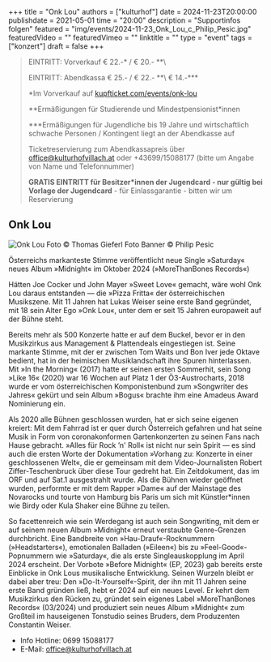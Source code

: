 +++
title = "Onk Lou"
authors = ["kulturhof"]
date = 2024-11-23T20:00:00
publishdate = 2021-05-01
time = "20:00"
description = "Supportinfos folgen"
featured = "img/events/2024-11-23_Onk_Lou_c_Philip_Pesic.jpg"
featuredVideo = ""
featuredVimeo = ""
linktitle = ""
type = "event"
tags = ["konzert"]
draft = false
+++

> EINTRITT: Vorverkauf € 22.-\* / € 20.- *\*\
> 
> EINTRITT: Abendkassa € 25.- / € 22.- *\*\ € 14.-\*\*\*
>
> \*Im Vorverkauf auf [kupfticket.com/events/onk-lou](https://kupfticket.com/events/onk-lou)
>
> \*\*Ermäßigungen für Studierende und Mindestpensionist\*innen
> 
> \*\*\*Ermäßigungen für Jugendliche bis 19 Jahre und wirtschaftlich schwache Personen / Kontingent liegt an der Abendkasse auf
>
> Ticketreservierung zum Abendkassapreis über office@kulturhofvillach.at oder +43699/15088177 (bitte um Angabe von Name und Telefonnummer) 
>
> **GRATIS EINTRITT für Besitzer\*innen der Jugendcard - nur gültig bei Vorlage der Jugendcard** - für Einlassgarantie - bitten wir um Reservierung

## Onk Lou

![Onk Lou](/img/events/2024-11-23_Onk_Lou_c_Thomas_Gieferl.jpg)
Foto © Thomas Gieferl 
Foto Banner © Philip Pesic

Österreichs markanteste Stimme veröffentlicht neue Single »Saturday«
neues Album »Midnight« im Oktober 2024 (»MoreThanBones Records«)

Hätten Joe Cocker und John Mayer »Sweet Love« gemacht, wäre wohl Onk Lou daraus entstanden —  die »Pizza Fritta« der österreichischen Musikszene. Mit 11 Jahren hat Lukas Weiser seine erste Band gegründet, mit 18 sein Alter Ego »Onk Lou«, unter dem er seit 15 Jahren europaweit auf der Bühne steht. 

Bereits mehr als 500 Konzerte hatte er auf dem Buckel, bevor er in den Musikzirkus aus Management & Plattendeals eingestiegen ist. Seine markante Stimme, mit der er zwischen Tom Waits und Bon Iver jede Oktave bedient, hat in der heimischen Musiklandschaft ihre Spuren hinterlassen. Mit »In the Morning« (2017) hatte er seinen ersten Sommerhit, sein Song »Like 16« (2020) war 16 Wochen auf Platz 1 der Ö3-Austrocharts, 2018 wurde er vom österreichischen Komponistenbund zum »Songwriter des Jahres« gekürt und sein Album »Bogus« brachte ihm eine Amadeus Award Nominierung ein. 

Als 2020 alle Bühnen geschlossen wurden, hat er sich seine eigenen kreiert: Mit dem Fahrrad ist er quer durch Österreich gefahren und hat seine Musik in Form von coronakonformen Gartenkonzerten zu seinen Fans nach Hause gebracht. »Alles für Rock ’n' Roll« ist nicht nur sein Spirit — es sind auch die ersten Worte der Dokumentation »Vorhang zu: Konzerte in einer geschlossenen Welt«, die er gemeinsam mit dem Video-Journalisten Robert Ziffer-Teschenbruck über diese Tour gedreht hat. Ein Zeitdokument, das im ORF und auf Sat.1 ausgestrahlt wurde. Als die Bühnen wieder geöffnet wurden, performte er mit dem Rapper »Dame« auf der Mainstage des Novarocks und tourte von Hamburg bis Paris um sich mit Künstler*innen wie Birdy oder Kula Shaker eine Bühne zu teilen.

So facettenreich wie sein Werdegang ist auch sein Songwriting, mit dem er auf seinem neuen Album »Midnight« erneut verstaubte Genre-Grenzen durchbricht. Eine Bandbreite von »Hau-Drauf«-Rocknummern (»Headstarters«), emotionalen Balladen (»Eileen«) bis zu »Feel-Good«-Popnummern wie »Saturday«, die als erste Singleauskopplung im April 2024 erscheint. Der Vorbote »Before Midnight« (EP, 2023) gab bereits erste Einblicke in Onk Lous musikalische Entwicklung. Seinen Wurzeln bleibt er dabei aber treu: Den »Do-It-Yourself«-Spirit, der ihn mit 11 Jahren seine erste Band gründen ließ, hebt er 2024 auf ein neues Level. Er kehrt dem Musikzirkus den Rücken zu, gründet sein eigenes Label »MoreThanBones Records« (03/2024) und produziert sein neues Album »Midnight« zum Großteil im hauseigenen Tonstudio seines Bruders, dem Produzenten Constantin Weiser.




- Info Hotline: 0699 15088177 
- E-Mail: office@kulturhofvillach.at
